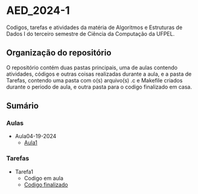 # AED_2024-1
Codigos, tarefas e atividades da matéria de Algoritmos e Estruturas de Dados I do terceiro semestre de Ciência da Computação da UFPEL.
## Organização do repositório
O repositório contém duas pastas principais, uma de aulas contendo atividades, códigos e outras coisas realizadas durante a aula, e a pasta de Tarefas, contendo uma pasta com o(s) arquivo(s) .c e Makefile criados durante o periodo de aula, e outra pasta para o codigo finalizado em casa.
## Sumário
### Aulas
- Aula04-19-2024
  -  [Aula1](Aulas/aula04-19-2024/aula01.c)
### Tarefas
- Tarefa1
  - Codigo em aula
  - [Codigo finalizado](Tarefas/Tarefa1/CodigoFinalizado/Tarefa1.c)
